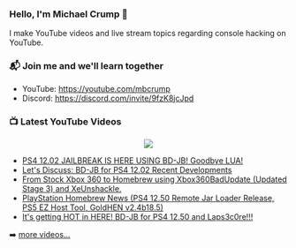 ### Hello, I'm Michael Crump 👋

I make YouTube videos and live stream topics regarding console hacking on YouTube. 

### 📬 Join me and we'll learn together

- YouTube: https://youtube.com/mbcrump
- Discord: https://discord.com/invite/9fzK8jcJpd

### 📺 Latest YouTube Videos

<div align="center">

[<img src="https://img.shields.io/badge/-Subscribe-red?style=for-the-badge&logo=youtube&logoColor=white"/>](https://www.youtube.com/c/mbcrump?sub_confirmation=1)

</div>

<!-- YOUTUBE:START -->
- [PS4 12.02 JAILBREAK IS HERE USING BD-JB! Goodbye LUA!](https://www.youtube.com/watch?v=Esj-7EuV2dc)
- [Let&#39;s Discuss: BD-JB for PS4 12.02 Recent Developments](https://www.youtube.com/watch?v=3KaQqVXx3KQ)
- [From Stock Xbox 360 to Homebrew using Xbox360BadUpdate &lpar;Updated Stage 3&rpar; and XeUnshackle.](https://www.youtube.com/watch?v=x5SG1MENfDk)
- [PlayStation Homebrew News &lpar;PS4 12.50 Remote Jar Loader Release, PS5 EZ Host Tool, GoldHEN v2.4b18.5&rpar;](https://www.youtube.com/watch?v=Ct-Rnb5D_6c)
- [It&#39;s getting HOT in HERE! BD-JB for PS4 12.50 and Laps3c0re!!!](https://www.youtube.com/watch?v=DWTrTesv8S8)
<!-- YOUTUBE:END -->

➡️ [more videos...](https://youtube.com/mbcrump)


